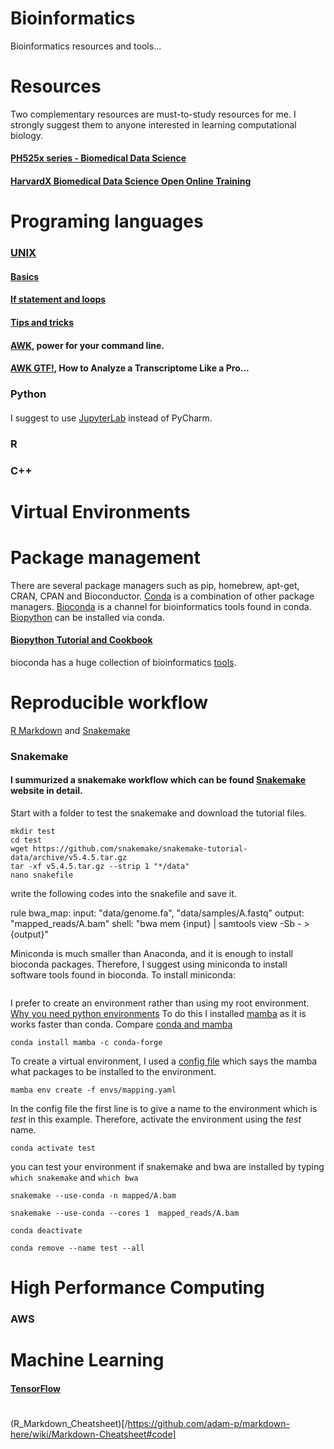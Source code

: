 # Bioinformatics
Bioinformatics resources and tools...

# Resources
Two complementary resources are must-to-study resources for me. I strongly suggest them to anyone interested in learning computational biology. 
#### [PH525x series - Biomedical Data Science](http://genomicsclass.github.io/book/)
#### [HarvardX Biomedical Data Science Open Online Training](http://rafalab.github.io/pages/harvardx.html)

# Programing languages
### [UNIX](https://tldp.org/LDP/Bash-Beginners-Guide/html/index.html)
#### [Basics]()
#### [If statement and loops]()
#### [Tips and tricks]()
#### [AWK](https://klashxx.github.io/awk-power-for-your-cmd), power for your command line.
#### [AWK GTF!](http://reasoniamhere.com/2013/09/16/awk-gtf-how-to-analyze-a-transcriptome-like-a-pro-part-1/), How to Analyze a Transcriptome Like a Pro... 

### Python
#### []() 
I suggest to use [JupyterLab](https://jupyterlab.readthedocs.io/en/stable/index.html) instead of PyCharm.  

### R
[]()

### C++
[]()

# Virtual Environments


# Package management
There are several package managers such as pip, homebrew, apt-get, CRAN, CPAN and Bioconductor. [Conda](https://bioconda.github.io/tutorials/gcb2020.html#what-exactly-is-conda) is a combination of other package managers. [Bioconda](https://bioconda.github.io/index.html) is a channel for bioinformatics tools found in conda. [Biopython](https://biopython.org/wiki/Packages) can be installed via conda.        
#### [Biopython Tutorial and Cookbook](http://biopython.org/DIST/docs/tutorial/Tutorial.html)

bioconda has a huge collection of bioinformatics [tools](https://anaconda.org/bioconda/repo?sort=_name&sort_order=asc&page=15). 

# Reproducible workflow
[R Markdown](https://rmarkdown.rstudio.com) and [Snakemake](https://snakemake.readthedocs.io/en/stable/)

### Snakemake
#### I summurized a snakemake workflow which can be found [Snakemake](https://snakemake.readthedocs.io/en/stable/) website in detail. 

Start with a folder to test the snakemake and download the tutorial files.   

```
mkdir test
cd test
wget https://github.com/snakemake/snakemake-tutorial-data/archive/v5.4.5.tar.gz
tar -xf v5.4.5.tar.gz --strip 1 "*/data"
nano snakefile
```
write the following codes into the snakefile and save it. 

rule bwa_map:
    input:
        "data/genome.fa",
        "data/samples/A.fastq"
    output:
        "mapped_reads/A.bam"
    shell:
        "bwa mem {input} | samtools view -Sb - > {output}"



Miniconda is much smaller than Anaconda, and it is enough to install bioconda packages. Therefore, I suggest using miniconda to install software tools found in bioconda. To install miniconda:
```

```

I prefer to create an environment rather than using my root environment. [Why you need python environments](https://www.freecodecamp.org/news/why-you-need-python-environments-and-how-to-manage-them-with-conda-85f155f4353c/) To do this I installed [mamba](https://mamba-framework.readthedocs.io/en/latest/what_mamba_is.html) as it is works faster than conda. Compare [conda and mamba](https://bioconda.github.io/tutorials/gcb2020.html#introducing-mamba)

```
conda install mamba -c conda-forge
```

To create a virtual environment, I used a [config file](https://github.com/emineozsahin/Bioinformatics/blob/main/config/mapping.yaml) which says the mamba what packages to be installed to the environment.   

```
mamba env create -f envs/mapping.yaml 
```

In the config file the first line is to give a name to the environment which is *test* in this example. Therefore, activate the environment using the *test* name.
```
conda activate test
```
you can test your environment if snakemake and bwa are installed by typing `which snakemake` and `which bwa`






```
snakemake --use-conda -n mapped/A.bam
```


```
snakemake --use-conda --cores 1  mapped_reads/A.bam
```

```
conda deactivate
```

```
conda remove --name test --all
```

# High Performance Computing
### AWS
### 

# Machine Learning
#### [TensorFlow](https://www.tensorflow.org)

#
(R_Markdown_Cheatsheet)[/https://github.com/adam-p/markdown-here/wiki/Markdown-Cheatsheet#code]
